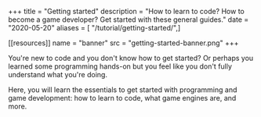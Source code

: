 +++
title = "Getting started"
description = "How to learn to code? How to become a game developer? Get started with these general guides."
date = "2020-05-20"
aliases = [ "/tutorial/getting-started/",]

[[resources]]
name = "banner"
src = "getting-started-banner.png"
+++

You're new to code and you don't know how to get started? Or perhaps you learned some programming hands-on but you feel like you don't fully understand what you're doing.

Here, you will learn the essentials to get started with programming and game development: how to learn to code, what game engines are, and more.

